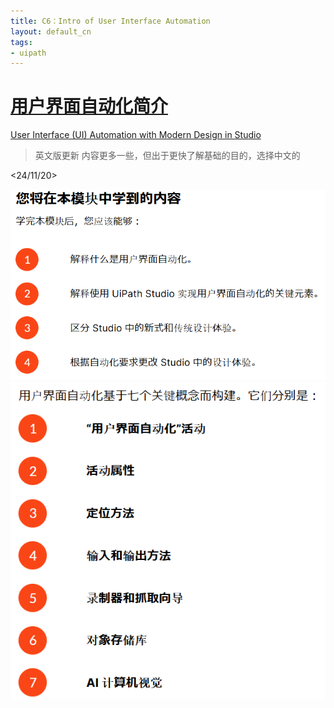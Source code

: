 ```yaml
---
title: C6：Intro of User Interface Automation
layout: default_cn 
tags:
- uipath
---
```

# [用户界面自动化简介](https://cloud.uipath.com/meisen/academy_/courses/%E7%94%A8%E6%88%B7%E7%95%8C%E9%9D%A2%E8%87%AA%E5%8A%A8%E5%8C%96%E7%AE%80%E4%BB%8B)

[User Interface (UI) Automation with Modern Design in Studio](https://cloud.uipath.com/meisen/academy_/courses/user-interface-ui-automation-with-modern-design-in-studio)
>英文版更新 内容更多一些，但出于更快了解基础的目的，选择中文的

<24/11/20>

![alt text](image.png)
![alt text](image-1.png)
